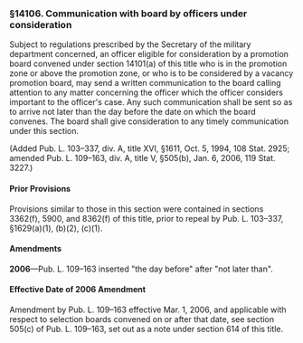 ### §14106. Communication with board by officers under consideration ###

Subject to regulations prescribed by the Secretary of the military department concerned, an officer eligible for consideration by a promotion board convened under section 14101(a) of this title who is in the promotion zone or above the promotion zone, or who is to be considered by a vacancy promotion board, may send a written communication to the board calling attention to any matter concerning the officer which the officer considers important to the officer's case. Any such communication shall be sent so as to arrive not later than the day before the date on which the board convenes. The board shall give consideration to any timely communication under this section.

(Added Pub. L. 103–337, div. A, title XVI, §1611, Oct. 5, 1994, 108 Stat. 2925; amended Pub. L. 109–163, div. A, title V, §505(b), Jan. 6, 2006, 119 Stat. 3227.)

#### Prior Provisions ####

Provisions similar to those in this section were contained in sections 3362(f), 5900, and 8362(f) of this title, prior to repeal by Pub. L. 103–337, §1629(a)(1), (b)(2), (c)(1).

#### Amendments ####

**2006**—Pub. L. 109–163 inserted "the day before" after "not later than".

#### Effective Date of 2006 Amendment ####

Amendment by Pub. L. 109–163 effective Mar. 1, 2006, and applicable with respect to selection boards convened on or after that date, see section 505(c) of Pub. L. 109–163, set out as a note under section 614 of this title.